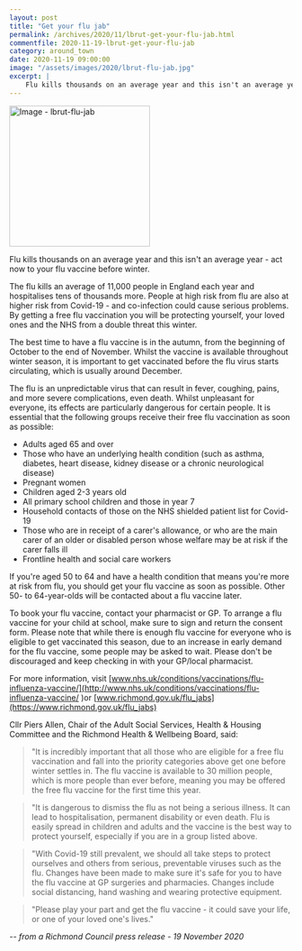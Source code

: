 ```yaml
---
layout: post
title: "Get your flu jab"
permalink: /archives/2020/11/lbrut-get-your-flu-jab.html
commentfile: 2020-11-19-lbrut-get-your-flu-jab
category: around_town
date: 2020-11-19 09:00:00
image: "/assets/images/2020/lbrut-flu-jab.jpg"
excerpt: |
    Flu kills thousands on an average year and this isn't an average year - act now to your flu vaccine before winter.
---
```

<a href="/assets/images/2020/lbrut-flu-jab.jpg" title="Click for a larger image"><img src="/assets/images/2020/lbrut-flu-jab-thumb.jpg" width="250" alt="Image - lbrut-flu-jab"  class="photo right"/></a>

Flu kills thousands on an average year and this isn't an average year - act now to your flu vaccine before winter.

The flu kills an average of 11,000 people in England each year and hospitalises tens of thousands more. People at high risk from flu are also at higher risk from Covid-19 - and co-infection could cause serious problems. By getting a free flu vaccination you will be protecting yourself, your loved ones and the NHS from a double threat this winter.

The best time to have a flu vaccine is in the autumn, from the beginning of October to the end of November. Whilst the vaccine is available throughout winter season, it is important to get vaccinated before the flu virus starts circulating, which is usually around December.

The flu is an unpredictable virus that can result in fever, coughing, pains, and more severe complications, even death. Whilst unpleasant for everyone, its effects are particularly dangerous for certain people. It is essential that the following groups receive their free flu vaccination as soon as possible:

- Adults aged 65 and over
- Those who have an underlying health condition (such as asthma, diabetes, heart disease, kidney disease or a chronic neurological disease)
- Pregnant women
- Children aged 2-3 years old
- All primary school children and those in year 7
- Household contacts of those on the NHS shielded patient list for Covid-19
- Those who are in receipt of a carer's allowance, or who are the main carer of an older or disabled person whose welfare may be at risk if the carer falls ill
- Frontline health and social care workers

If you're aged 50 to 64 and have a health condition that means you're more at risk from flu, you should get your flu vaccine as soon as possible. Other 50- to 64-year-olds will be contacted about a flu vaccine later.

To book your flu vaccine, contact your pharmacist or GP. To arrange a flu vaccine for your child at school, make sure to sign and return the consent form. Please note that while there is enough flu vaccine for everyone who is eligible to get vaccinated this season, due to an increase in early demand for the flu vaccine, some people may be asked to wait. Please don't be discouraged and keep checking in with your GP/local pharmacist.

For more information, visit [www.nhs.uk/conditions/vaccinations/flu-influenza-vaccine/](http://www.nhs.uk/conditions/vaccinations/flu-influenza-vaccine/ )or [www.richmond.gov.uk/flu_jabs](https://www.richmond.gov.uk/flu_jabs)

Cllr Piers Allen, Chair of the Adult Social Services, Health & Housing Committee and the Richmond Health & Wellbeing Board, said:

> "It is incredibly important that all those who are eligible for a free flu vaccination and fall into the priority categories above get one before winter settles in. The flu vaccine is available to 30 million people, which is more people than ever before, meaning you may be offered the free flu vaccine for the first time this year.

> "It is dangerous to dismiss the flu as not being a serious illness. It can lead to hospitalisation, permanent disability or even death. Flu is easily spread in children and adults and the vaccine is the best way to protect yourself, especially if you are in a group listed above.

> "With Covid-19 still prevalent, we should all take steps to protect ourselves and others from serious, preventable viruses such as the flu. Changes have been made to make sure it's safe for you to have the flu vaccine at GP surgeries and pharmacies. Changes include social distancing, hand washing and wearing protective equipment.

> "Please play your part and get the flu vaccine - it could save your life, or one of your loved one's lives."


<cite>-- from a Richmond Council press release - 19 November 2020</cite>
